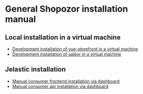 # General Shopozor installation manual

## Local installation in a virtual machine

- [Development installation of vue-storefront in a virtual machine](/doc/vm/vm-installation.md)
- [Development installation of saleor in a virtual machine](/doc/vm/vm-installation-saleor.md)

## Jelastic installation

- [Manual consumer frontend installation via dashboard](/doc/manual-installation/manual-consumer-frontend.md)
- [Manual consumer api installation via dashboard](/doc/manual-installation/manual-consumer-api.md)
